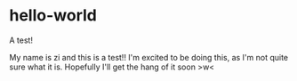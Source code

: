 # hello-world
A test!

My name is zi and this is a test!! I'm excited to be doing this, as I'm not quite sure what it is. Hopefully I'll get the hang of it soon >w<
